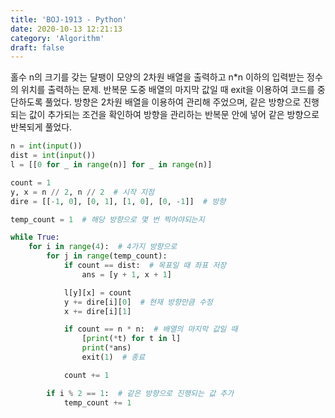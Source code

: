 ```yaml
---
title: 'BOJ-1913 - Python'
date: 2020-10-13 12:21:13
category: 'Algorithm'
draft: false
---
```

홀수 n의 크기를 갖는 달팽이 모양의 2차원 배열을 출력하고 n\*n 이하의 입력받는 정수의 위치를 출력하는 문제. 반복문 도중 배열의 마지막 값일 때 exit을 이용하여 코드를 중단하도록 풀었다. 방향은 2차원 배열을 이용하여 관리해 주었으며, 같은 방향으로 진행되는 값이 추가되는 조건을 확인하여 방향을 관리하는 반복문 안에 넣어 같은 방향으로 반복되게 풀었다.
```python
n = int(input())
dist = int(input())
l = [[0 for _ in range(n)] for _ in range(n)]

count = 1
y, x = n // 2, n // 2  # 시작 지점
dire = [[-1, 0], [0, 1], [1, 0], [0, -1]]  # 방향

temp_count = 1  # 해당 방향으로 몇 번 찍어야되는지

while True:
    for i in range(4):  # 4가지 방향으로
        for j in range(temp_count):
            if count == dist:  # 목표일 때 좌표 저장
                ans = [y + 1, x + 1]

            l[y][x] = count
            y += dire[i][0]  # 현재 방향만큼 수정
            x += dire[i][1]

            if count == n * n:  # 배열의 마지막 값일 때
                [print(*t) for t in l]
                print(*ans)
                exit(1)  # 종료

            count += 1

        if i % 2 == 1:  # 같은 방향으로 진행되는 값 추가
            temp_count += 1

```